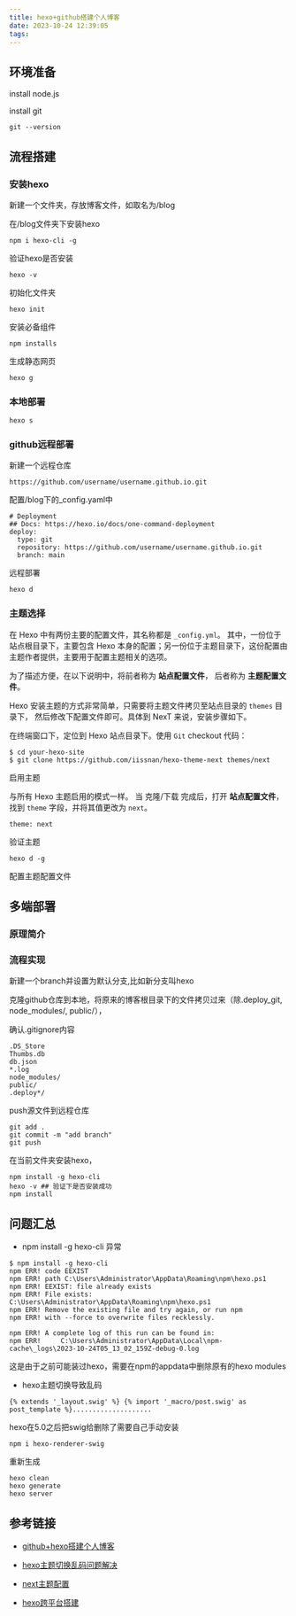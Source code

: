 ```yaml
---
title: hexo+github搭建个人博客
date: 2023-10-24 12:39:05
tags: 
---
```


## 环境准备

install node.js

install git

```
git --version
```



## 流程搭建

### 安装hexo

新建一个文件夹，存放博客文件，如取名为/blog

在/blog文件夹下安装hexo

```shell
npm i hexo-cli -g
```

验证hexo是否安装

```shell
hexo -v
```

初始化文件夹

```shell
hexo init
```

安装必备组件

```shell
npm installs
```

生成静态网页

```shell
hexo g
```



### 本地部署

```shell
hexo s
```



### github远程部署

新建一个远程仓库

```
https://github.com/username/username.github.io.git
```

配置/blog下的_config.yaml中

```
# Deployment
## Docs: https://hexo.io/docs/one-command-deployment
deploy:
  type: git
  repository: https://github.com/username/username.github.io.git
  branch: main
```

远程部署

```
hexo d
```



### 主题选择

在 Hexo 中有两份主要的配置文件，其名称都是 `_config.yml`。 其中，一份位于站点根目录下，主要包含 Hexo 本身的配置；另一份位于主题目录下，这份配置由主题作者提供，主要用于配置主题相关的选项。

为了描述方便，在以下说明中，将前者称为 **站点配置文件**， 后者称为 **主题配置文件**。

Hexo 安装主题的方式非常简单，只需要将主题文件拷贝至站点目录的 `themes` 目录下， 然后修改下配置文件即可。具体到 NexT 来说，安装步骤如下。

在终端窗口下，定位到 Hexo 站点目录下。使用 `Git` checkout 代码：

```shell
$ cd your-hexo-site
$ git clone https://github.com/iissnan/hexo-theme-next themes/next
```

启用主题

与所有 Hexo 主题启用的模式一样。 当 克隆/下载 完成后，打开 **站点配置文件**， 找到 `theme` 字段，并将其值更改为 `next`。

```
theme: next
```

验证主题

```
hexo d -g
```

配置主题配置文件



## 多端部署

### 原理简介

### 流程实现

新建一个branch并设置为默认分支,比如新分支叫hexo

克隆github仓库到本地，将原来的博客根目录下的文件拷贝过来（除.deploy_git, node_modules/, public/），

确认.gitignore内容

```
.DS_Store
Thumbs.db
db.json
*.log
node_modules/
public/
.deploy*/
```

push源文件到远程仓库

```shell
git add .
git commit -m "add branch"
git push
```

在当前文件夹安装hexo，

```shell
npm install -g hexo-cli
hexo -v ## 验证下是否安装成功
npm install
```



## 问题汇总

* npm install -g hexo-cli 异常

```
$ npm install -g hexo-cli
npm ERR! code EEXIST
npm ERR! path C:\Users\Administrator\AppData\Roaming\npm\hexo.ps1
npm ERR! EEXIST: file already exists
npm ERR! File exists: C:\Users\Administrator\AppData\Roaming\npm\hexo.ps1
npm ERR! Remove the existing file and try again, or run npm
npm ERR! with --force to overwrite files recklessly.

npm ERR! A complete log of this run can be found in:
npm ERR!     C:\Users\Administrator\AppData\Local\npm-cache\_logs\2023-10-24T05_13_02_159Z-debug-0.log
```

这是由于之前可能装过hexo，需要在npm的appdata中删除原有的hexo modules

* hexo主题切换导致乱码

```
{% extends '_layout.swig' %} {% import '_macro/post.swig' as post_template %}....................
```

hexo在5.0之后把swig给删除了需要自己手动安装

```
npm i hexo-renderer-swig
```

重新生成

```
hexo clean          
hexo generate      
hexo server
```



## 参考链接

* [github+hexo搭建个人博客](https://zz2summer.github.io/github-hexo-%E6%90%AD%E5%BB%BA%E4%B8%AA%E4%BA%BA%E5%8D%9A%E5%AE%A2/)

* [hexo主题切换乱码问题解决](https://www.cnblogs.com/lanhualan/p/14588669.html)

* [next主题配置](http://theme-next.iissnan.com/getting-started.html)

* [hexo跨平台搭建](https://dora-cmon.github.io/posts/454ba26/)
